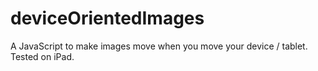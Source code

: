 deviceOrientedImages
====================

A JavaScript to make images move when you move your device / tablet. Tested on iPad.
